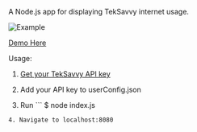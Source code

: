A Node.js app for displaying TekSavvy internet usage.

![Example](https://github.com/reevejd/internetUsageMonitor/raw/master/example.png)

[Demo Here](https://mysterious-bayou-17927.herokuapp.com/)

Usage:

1. [Get your TekSavvy API key](https://myaccount.teksavvy.com/ApiKey/ApiKeyManagement)

2. Add your API key to userConfig.json

3. Run ```
$ node index.js
```
4. Navigate to localhost:8080